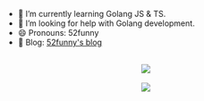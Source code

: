 - 🌱 I’m currently learning Golang JS & TS.
- 🤔 I’m looking for help with Golang development.
- 😄 Pronouns: 52funny
- 📖 Blog: [52funny's blog](https://52funny.github.io)

<br />
<div align=center>
    <img src="https://github-readme-stats.vercel.app/api/top-langs/?username=52funny&theme=dracula&langs_count=10&layout=compact">
</div>

<br />
<div align=center>
    <img src="https://github-readme-stats.vercel.app/api?username=52funny&show_icons=true&theme=dracula">
</div>
